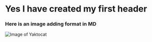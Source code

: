 # Yes I have created my first header

### Here is an image adding format in MD
![Image of Yaktocat](https://octodex.github.com/images/yaktocat.png)
